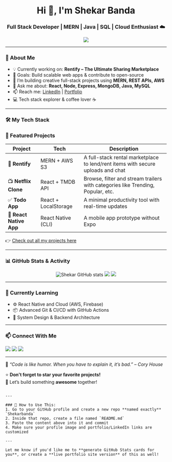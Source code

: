 <h1 align="center">Hi 👋, I'm Shekar Banda</h1>
<h3 align="center">Full Stack Developer | MERN | Java | SQL | Cloud Enthusiast ☁️</h3>

<p align="center">
  <img src="https://readme-typing-svg.herokuapp.com?font=Fira+Code&size=22&pause=1000&color=F75C7E&center=true&vCenter=true&width=440&lines=Transforming+ideas+into+code...;Let's+build+something+cool+today!" />
</p>

---

### 🚀 About Me

- 💡 Currently working on: **Rentify – The Ultimate Sharing Marketplace**
- 🎯 Goals: Build scalable web apps & contribute to open-source
- 🔭 I’m building creative full-stack projects using **MERN, REST APIs, AWS**
- 💬 Ask me about: **React, Node, Express, MongoDB, Java, MySQL**
- 📫 Reach me: [LinkedIn](https://www.linkedin.com/in/your-link) | [Portfolio](https://yourportfolio.com)
- 💻 Tech stack explorer & coffee lover ☕️

---

### 🛠️ My Tech Stack



### 📂 Featured Projects

| Project | Tech | Description |
|--------|------|-------------|
| 🎯 **Rentify** | MERN + AWS S3 | A full-stack rental marketplace to lend/rent items with secure uploads and chat |
| 📺 **Netflix Clone** | React + TMDB API | Browse, filter and stream trailers with categories like Trending, Popular, etc. |
| ✅ **Todo App** | React + LocalStorage | A minimal productivity tool with real-time updates |
| 📱 **React Native App** | React Native (CLI) | A mobile app prototype without Expo |

👉 [Check out all my projects here](https://github.com/Shekarbanda?tab=repositories)

---

### 📊 GitHub Stats & Activity

<p align="center">
  <img src="https://github-readme-stats.vercel.app/api?username=Shekarbanda&show_icons=true&theme=radical" alt="Shekar GitHub stats" />
  <img src="https://github-readme-streak-stats.herokuapp.com/?user=Shekarbanda&theme=radical" />
  <img src="https://github-readme-stats.vercel.app/api/top-langs/?username=Shekarbanda&layout=compact&theme=radical" />
</p>

---

### 🧠 Currently Learning

- ⚙️ React Native and Cloud (AWS, Firebase)
- 📦 Advanced Git & CI/CD with GitHub Actions
- 🧠 System Design & Backend Architecture

---

### 📫 Connect With Me

<p align="left">
  <a href="https://linkedin.com/in/your-link" target="_blank"><img src="https://img.shields.io/badge/-LinkedIn-blue?logo=linkedin&style=for-the-badge" /></a>
  <a href="mailto:youremail@example.com"><img src="https://img.shields.io/badge/-Gmail-red?logo=gmail&style=for-the-badge" /></a>
  <a href="https://yourportfolio.com"><img src="https://img.shields.io/badge/-Portfolio-0A66C2?style=for-the-badge&logo=firefox-browser&logoColor=white" /></a>
</p>

---

🧠 _“Code is like humor. When you have to explain it, it’s bad.” – Cory House_

⭐ **Don't forget to star your favorite projects!**  
🎯 Let’s build something **awesome** together!

```

---

### 📌 How to Use This:
1. Go to your GitHub profile and create a new repo **named exactly** `Shekarbanda`
2. Inside that repo, create a file named `README.md`
3. Paste the content above into it and commit
4. Make sure your profile image and portfolio/LinkedIn links are customized

---

Let me know if you'd like me to **generate GitHub Stats cards for you**, or create a **live portfolio site version** of this as well!
